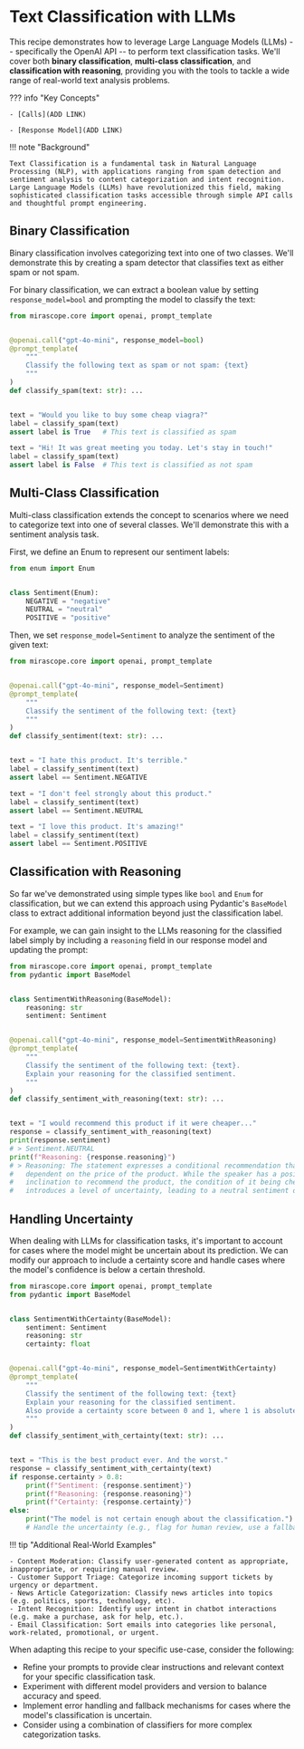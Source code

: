 # Text Classification with LLMs

This recipe demonstrates how to leverage Large Language Models (LLMs) -- specifically the OpenAI API -- to perform text classification tasks. We'll cover both **binary classification**, **multi-class classification**, and **classification with reasoning**, providing you with the tools to tackle a wide range of real-world text analysis problems.

??? info "Key Concepts"

    - [Calls](ADD LINK)

    - [Response Model](ADD LINK)

!!! note "Background"

    Text Classification is a fundamental task in Natural Language Processing (NLP), with applications ranging from spam detection and sentiment analysis to content categorization and intent recognition. Large Language Models (LLMs) have revolutionized this field, making sophisticated classification tasks accessible through simple API calls and thoughtful prompt engineering.

## Binary Classification

Binary classification involves categorizing text into one of two classes. We'll demonstrate this by creating a spam detector that classifies text as either spam or not spam.

For binary classification, we can extract a boolean value by setting `response_model=bool` and prompting the model to classify the text:

```python
from mirascope.core import openai, prompt_template


@openai.call("gpt-4o-mini", response_model=bool)
@prompt_template(
    """
    Classify the following text as spam or not spam: {text}
    """
)
def classify_spam(text: str): ...


text = "Would you like to buy some cheap viagra?"
label = classify_spam(text)
assert label is True   # This text is classified as spam

text = "Hi! It was great meeting you today. Let's stay in touch!"
label = classify_spam(text)
assert label is False  # This text is classified as not spam
```

## Multi-Class Classification

Multi-class classification extends the concept to scenarios where we need to categorize text into one of several classes. We'll demonstrate this with a sentiment analysis task.

First, we define an Enum to represent our sentiment labels:

```python
from enum import Enum


class Sentiment(Enum):
    NEGATIVE = "negative"
    NEUTRAL = "neutral"
    POSITIVE = "positive"
```

Then, we set `response_model=Sentiment` to analyze the sentiment of the given text:

```python
from mirascope.core import openai, prompt_template


@openai.call("gpt-4o-mini", response_model=Sentiment)
@prompt_template(
    """
    Classify the sentiment of the following text: {text}
    """
)
def classify_sentiment(text: str): ...


text = "I hate this product. It's terrible."
label = classify_sentiment(text)
assert label == Sentiment.NEGATIVE

text = "I don't feel strongly about this product."
label = classify_sentiment(text)
assert label == Sentiment.NEUTRAL

text = "I love this product. It's amazing!"
label = classify_sentiment(text)
assert label == Sentiment.POSITIVE
```

## Classification with Reasoning

So far we've demonstrated using simple types like `bool` and `Enum` for classification, but we can extend this approach using Pydantic's `BaseModel` class to extract additional information beyond just the classification label.

For example, we can gain insight to the LLMs reasoning for the classified label simply by including a `reasoning` field in our response model and updating the prompt:

```python
from mirascope.core import openai, prompt_template
from pydantic import BaseModel


class SentimentWithReasoning(BaseModel):
    reasoning: str
    sentiment: Sentiment


@openai.call("gpt-4o-mini", response_model=SentimentWithReasoning)
@prompt_template(
    """
    Classify the sentiment of the following text: {text}.
    Explain your reasoning for the classified sentiment.
    """
)
def classify_sentiment_with_reasoning(text: str): ...


text = "I would recommend this product if it were cheaper..."
response = classify_sentiment_with_reasoning(text)
print(response.sentiment)
# > Sentiment.NEUTRAL
print(f"Reasoning: {response.reasoning}")
# > Reasoning: The statement expresses a conditional recommendation that is
#   dependent on the price of the product. While the speaker has a positive
#   inclination to recommend the product, the condition of it being cheaper
#   introduces a level of uncertainty, leading to a neutral sentiment overall.
```

## Handling Uncertainty

When dealing with LLMs for classification tasks, it's important to account for cases where the model might be uncertain about its prediction. We can modify our approach to include a certainty score and handle cases where the model's confidence is below a certain threshold.

```python
from mirascope.core import openai, prompt_template
from pydantic import BaseModel


class SentimentWithCertainty(BaseModel):
    sentiment: Sentiment
    reasoning: str
    certainty: float


@openai.call("gpt-4o-mini", response_model=SentimentWithCertainty)
@prompt_template(
    """
    Classify the sentiment of the following text: {text}
    Explain your reasoning for the classified sentiment.
    Also provide a certainty score between 0 and 1, where 1 is absolute certainty.
    """
)
def classify_sentiment_with_certainty(text: str): ...


text = "This is the best product ever. And the worst."
response = classify_sentiment_with_certainty(text)
if response.certainty > 0.8:
    print(f"Sentiment: {response.sentiment}")
    print(f"Reasoning: {response.reasoning}")
    print(f"Certainty: {response.certainty}")
else:
    print("The model is not certain enough about the classification.")
    # Handle the uncertainty (e.g., flag for human review, use a fallback method, etc.)
```

!!! tip "Additional Real-World Examples"

    - Content Moderation: Classify user-generated content as appropriate, inappropriate, or requiring manual review.
    - Customer Support Triage: Categorize incoming support tickets by urgency or department.
    - News Article Categorization: Classify news articles into topics (e.g. politics, sports, technology, etc).
    - Intent Recognition: Identify user intent in chatbot interactions (e.g. make a purchase, ask for help, etc.).
    - Email Classification: Sort emails into categories like personal, work-related, promotional, or urgent.

When adapting this recipe to your specific use-case, consider the following:

- Refine your prompts to provide clear instructions and relevant context for your specific classification task.
- Experiment with different model providers and version to balance accuracy and speed.
- Implement error handling and fallback mechanisms for cases where the model's classification is uncertain.
- Consider using a combination of classifiers for more complex categorization tasks.
